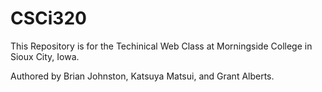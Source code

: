 # CSCi320

This Repository is for the Techinical Web Class at Morningside College in Sioux City, Iowa. 

Authored by Brian Johnston, Katsuya Matsui, and Grant Alberts.
